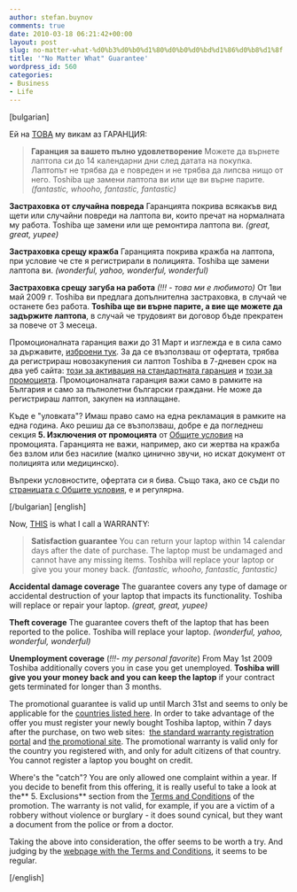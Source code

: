 ```yaml
---
author: stefan.buynov
comments: true
date: 2010-03-18 06:21:42+00:00
layout: post
slug: no-matter-what-%d0%b3%d0%b0%d1%80%d0%b0%d0%bd%d1%86%d0%b8%d1%8f
title: '"No Matter What" Guarantee'
wordpress_id: 560
categories:
- Business
- Life
---
```




[bulgarian]

Ей на [ТОВА](https://www.nomatterwhatguarantee.com/main_structure.php?page=home) му викам аз ГАРАНЦИЯ:


> **Гаранция за вашето пълно удовлетворение**
Можете да върнете лаптопа си до 14 календарни дни след датата на покупка. Лаптопът не трябва да е повреден и не трябва да липсва нищо от него. Toshiba ще замени лаптопа ви или ще ви върне парите.
_(fantastic, whooho, fantastic, fantastic)_

**Застраховка от случайна повреда**
Гаранцията покрива всякакъв вид щети или случайни повреди на лаптопа ви, които пречат на нормалната му работа. Toshiba ще замени или ще ремонтира лаптопа ви.
_(great, great, yupee)_

**Застраховка срещу кражба**
Гаранцията покрива кражба на лаптопа, при условие че сте я регистрирали в полицията. Toshiba ще замени лаптопа ви.
_(wonderful, yahoo, wonderful, wonderful)_

**Застраховка срещу загуба на работа** _(!!! - това ми е любимото)_
От 1ви май 2009 г. Toshiba ви предлага допълнителна застраховка, в случай че останете без работа. **Toshiba ще ви върне парите, а вие ще можете да задържите лаптопа**, в случай че трудовият ви договор бъде прекратен за повече от 3 месеца.


Промоционалната гаранция важи до 31 Март и изглежда е в сила само за държавите, [изброени тук](http://www.nomatterwhatguarantee.com). За да се възползваш от офертата, трябва да регистрираш новозакупения си лаптоп Toshiba в 7-дневен срок на два уеб сайта: [този за активация на стандартната гаранция](http://www.toshiba-europe.com/registration) и [този за промоцията](http://www.nomatterwhatguarantee.com). Промоционалната гаранция важи само в рамките на България и само за пълнолетни български граждани. Не може да регистрираш лаптоп, закупен на изплащане.

Къде е "уловката"? Имаш право само на една рекламация в рамките на една година.
Ако решиш да се възползваш, добре е да погледнеш секция **5. Изключения от промоцията** от [Общите условия](https://www.nomatterwhatguarantee.com/download/TC_Trust_Toshiba_BG.pdf) на промоцията. Гаранцията не важи, например, ако си жертва на кражба без взлом или без насилие (малко цинично звучи, но искат документ от полицията или медицинско).

Въпреки условностите, офертата си я бива. Също така, ако се съди по [страницата с Общите условия](https://www.nomatterwhatguarantee.com/content/tc_show_BG.php?reg=0), е и регулярна.

[/bulgarian]
[english]

Now, [THIS](https://www.nomatterwhatguarantee.com/main_structure.php?page=home) is what I call a WARRANTY:


> **Satisfaction guarantee**
You can return your laptop within 14 calendar days after the date of purchase. The laptop must be undamaged and cannot have any missing items. Toshiba will replace your laptop or give you your money back.
_(fantastic, whooho, fantastic, fantastic)_

**Accidental damage coverage**
The guarantee covers any type of damage or accidental destruction of your laptop that impacts its functionality. Toshiba will replace or repair your laptop.
_(great, great,  yupee)_

**Theft coverage**
The guarantee covers theft of the laptop that has been reported to the police. Toshiba will replace your laptop.
_(wonderful, yahoo, wonderful,  wonderful)_

**Unemployment coverage** (_!!!- my personal favorite_)
From May 1st 2009 Toshiba additionally covers you in case you get unemployed. **Toshiba will give you your money back and you can keep the laptop** if your contract gets terminated for longer than 3 months.


The promotional guarantee is valid up until March 31st and seems to only be applicable for the [countries listed here](http://www.nomatterwhatguarantee.com). In order to take advantage of the offer you must register your newly bought Toshiba laptop, within 7 days after the purchase, on two web sites:  [the standard warranty registration portal](http://www.toshiba-europe.com/registration) and [the promotional site](http://www.nomatterwhatguarantee.com).  The promotional warranty is valid only for the country you registered with, and only for adult citizens of that country. You cannot register a laptop you bought on credit.

Where's the "catch"? You are only allowed one complaint within a year.
If you decide to benefit from this offering, it is really useful to take a look at the** 5. Exclusions** section from the [Terms and Conditions](https://www.nomatterwhatguarantee.com/download/TC_Trust_Toshiba_MA.pdf) of the promotion. The warranty is not valid, for example, if you are a victim of a robbery without violence or burglary - it does sound cynical, but they want a document from the police or from a doctor.

Taking the above into consideration, the offer seems to be worth a try. And judging by the [webpage with the Terms and Conditions](https://www.nomatterwhatguarantee.com/content/tc_show_M.php?reg=0), it seems to be regular.

[/english]
